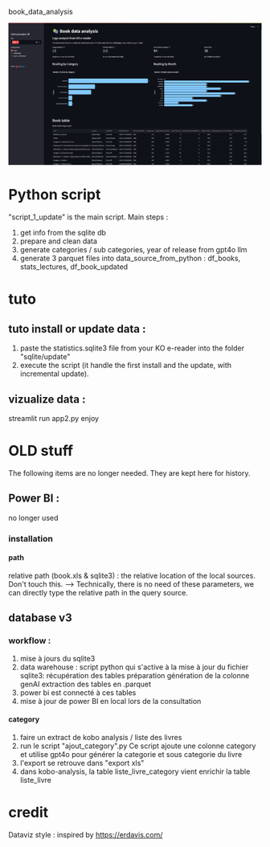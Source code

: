 book_data_analysis

![Inspiration Image](1.inspirations/Sans%20titre.png)

# Python script
"script_1_update" is the main script.
Main steps : 
1. get info from the sqlite db
2. prepare and clean data
3. generate categories / sub categories, year of release from gpt4o llm
4. generate 3 parquet files into data_source_from_python : df_books, stats_lectures, df_book_updated 


# tuto

## tuto install or update data :
1. paste the statistics.sqlite3 file from your KO e-reader into the folder "sqlite/update"
2. execute the script (it handle the first install and the update, with incremental update).

## vizualize data : 
streamlit run app2.py
enjoy

# OLD stuff
The following items are no longer needed. They are kept here for history.

## Power BI : 
no longer used
### installation
#### path
relative path (book.xls & sqlite3) : the relative location of the local sources. Don't touch this. --> Technically, there is no need of these parameters, we can directly type the relative path in the query source.

## database v3
### workflow : 
1. mise à jours du sqlite3
2. data warehouse : 
script python qui s'active à la mise à jour du fichier sqlite3: 
récupération des tables
préparation
génération de la colonne genAI
extraction des tables en .parquet
3. power bi est connecté à ces tables
4. mise à jour de power BI en local lors de la consultation

#### category
1. faire un extract de kobo analysis / liste des livres
2. run le script "ajout_category".py
    Ce script ajoute une colonne category et utilise gpt4o pour générer la categorie et sous categorie du livre
3. l'export se retrouve dans "export xls"
4. dans kobo-analysis, la table liste_livre_category vient enrichir la table liste_livre

# credit
Dataviz style : inspired by https://erdavis.com/